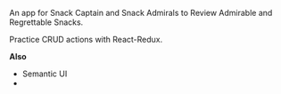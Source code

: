 An app for Snack Captain and Snack Admirals to Review Admirable and Regrettable Snacks.

Practice CRUD actions with React-Redux.

**Also**
  - Semantic UI
  - 
